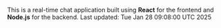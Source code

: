 This is a real-time chat application built using **React** for the frontend and **Node.js** for the backend.
Last updated: Tue Jan 28 09:08:00 UTC 2025
